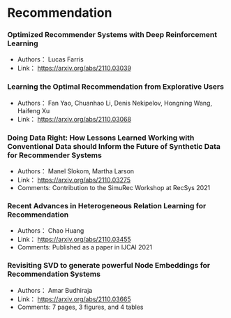 # Recommendation
### **Optimized Recommender Systems with Deep Reinforcement Learning**
+ Authors： Lucas Farris
+ Link： https://arxiv.org/abs/2110.03039

### **Learning the Optimal Recommendation from Explorative Users**
+ Authors： Fan Yao, Chuanhao Li, Denis Nekipelov, Hongning Wang, Haifeng Xu
+ Link： https://arxiv.org/abs/2110.03068

### **Doing Data Right: How Lessons Learned Working with Conventional Data  should Inform the Future of Synthetic Data for Recommender Systems**
+ Authors： Manel Slokom, Martha Larson
+ Link： https://arxiv.org/abs/2110.03275
+ Comments: Contribution to the SimuRec Workshop at RecSys 2021

### **Recent Advances in Heterogeneous Relation Learning for Recommendation**
+ Authors： Chao Huang
+ Link： https://arxiv.org/abs/2110.03455
+ Comments: Published as a paper in IJCAI 2021

### **Revisiting SVD to generate powerful Node Embeddings for Recommendation  Systems**
+ Authors： Amar Budhiraja
+ Link： https://arxiv.org/abs/2110.03665
+ Comments: 7 pages, 3 figures, and 4 tables

